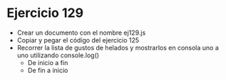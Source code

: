 # Ejercicio 129

* Crear un documento con el nombre ej129.js
* Copiar y pegar el código del ejercicio 125
* Recorrer la lista de gustos de helados y mostrarlos en consola uno a uno utilizando console.log() 
  * De inicio a fin
  * De fin a inicio